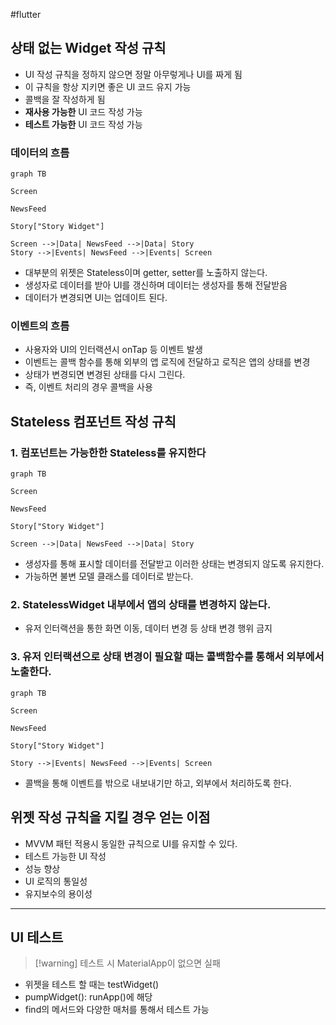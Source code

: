 #flutter

## 상태 없는 Widget 작성 규칙
- UI 작성 규칙을 정하지 않으면 정말 아무렇게나 UI를 짜게 됨
- 이 규칙을 항상 지키면 좋은 UI 코드 유지 가능
- 콜백을 잘 작성하게 됨
- **재사용 가능한** UI 코드 작성 가능
- **테스트 가능한** UI 코드 작성 가능


### 데이터의 흐름

```mermaid
graph TB

Screen

NewsFeed

Story["Story Widget"]

Screen -->|Data| NewsFeed -->|Data| Story
Story -->|Events| NewsFeed -->|Events| Screen
```

- 대부분의 위젯은 Stateless이며 getter, setter를 노출하지 않는다.
- 생성자로 데이터를 받아 UI를 갱신하며 데이터는 생성자를 통해 전달받음
- 데이터가 변경되면 UI는 업데이트 된다.

### 이벤트의 흐름
- 사용자와 UI의 인터랙션시 onTap 등 이벤트 발생
- 이벤트는 콜백 함수를 통해 외부의 앱 로직에 전달하고 로직은 앱의 상태를 변경
- 상태가 변경되면 변경된 상태를 다시 그린다.
- 즉, 이벤트 처리의 경우 콜백을 사용


## Stateless 컴포넌트 작성 규칙
### 1. 컴포넌트는 가능한한 Stateless를 유지한다
```mermaid
graph TB

Screen

NewsFeed

Story["Story Widget"]

Screen -->|Data| NewsFeed -->|Data| Story
```
- 생성자를 통해 표시할 데이터를 전달받고 이러한 상태는 변경되지 않도록 유지한다.
- 가능하면 불변 모델 클래스를 데이터로 받는다.
	
### 2. StatelessWidget 내부에서 앱의 상태를 변경하지 않는다.

- 유저 인터랙션을 통한 화면 이동, 데이터 변경 등 상태 변경 행위 금지

### 3. 유저 인터랙션으로 상태 변경이 필요할 때는 콜백함수를 통해서 외부에서 노출한다.
```mermaid
graph TB

Screen

NewsFeed

Story["Story Widget"]

Story -->|Events| NewsFeed -->|Events| Screen
```
- 콜백을 통해 이벤트를 밖으로 내보내기만 하고, 외부에서 처리하도록 한다.

## 위젯 작성 규칙을 지킬 경우 얻는 이점
- MVVM 패턴 적용시 동일한 규칙으로 UI를 유지할 수 있다.
- 테스트 가능한 UI 작성
- 성능 향상
- UI 로직의 통일성
- 유지보수의 용이성

---
## UI 테스트
> [!warning] 테스트 시 MaterialApp이 없으면 실패

- 위젯을 테스트 할 때는 testWidget()
- pumpWidget(): runApp()에 해당
- find의 메서드와 다양한 매처를 통해서 테스트 가능


### 